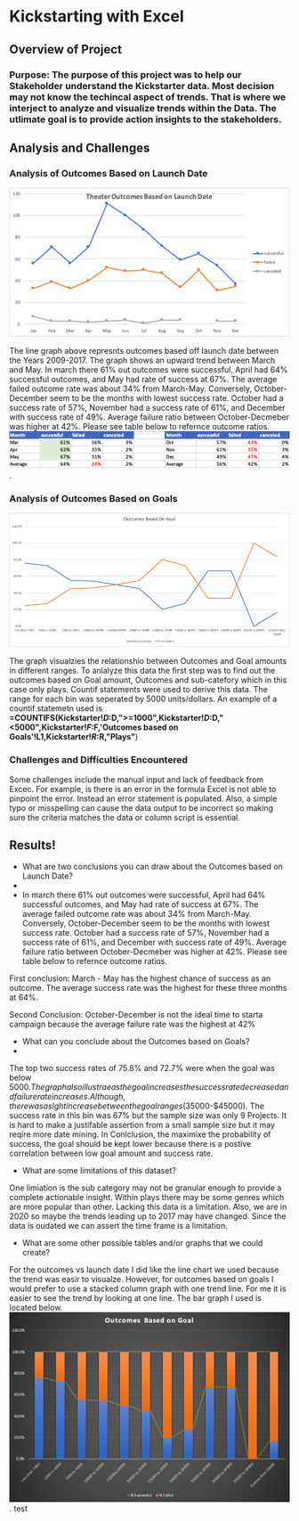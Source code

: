 # Kickstarting with Excel

## Overview of Project

### Purpose: The purpose of this project was to help our Stakeholder understand the Kickstarter data. Most decision may not know the techincal aspect of trends. That is where we interject to analyze and visualize trends within the Data. The utlimate goal is to provide action insights to the stakeholders. 

## Analysis and Challenges

### Analysis of Outcomes Based on Launch Date  

 
![](./Resources/Theater_Outcome_vs_Launch.png)   

The line graph above represnts outcomes based off launch date between the Years 2009-2017. The graph shows an upward trend between March and May. In march there  61% out outcomes were successful, April had 64% successful outcomes, and May had rate of success at 67%. The average failed outcome rate was about 34% from March-May. 
Conversely, October-December seem to be the months with lowest success rate. October had a success rate of 57%, November had a success rate of 61%, and December with success rate of 49%. Average failure ratio between October-Decmeber was higher at 42%. Please see table below to refernce outcome ratios.
![](./Resources/Monthly_Dist.png). 
  

### Analysis of Outcomes Based on Goals  
![](./Resources/Outcomes_vs_Goals.png)

The graph visualzies the relationshio between Outcomes and Goal amounts in different ranges. To anlalyze this data the first step was to find out the outcomes based on Goal amount, Outcomes and sub-catefory which in this case only plays. Countif statements were used to derive this data. The range for each bin was seperated by 5000 units/dollars. An example of a countif statemetn used is **=COUNTIFS(Kickstarter!$D:$D,">=1000",Kickstarter!$D:$D,"<5000",Kickstarter!$F:$F,'Outcomes based on Goals'!L1,Kickstarter!$R:$R,"Plays"**)  

### Challenges and Difficulties Encountered
Some challenges include the manual input and lack of feedback from Excec. For example, is there is an error in the formula Excel is not able to pinpoint the error. Instead an error statement is populated. Also, a simple typo or misspelling can cause the data output to be incorrect so making sure the criteria matches the data or column script is essential. 


## Results!

- What are two conclusions you can draw about the Outcomes based on Launch Date?
- 
- In march there  61% out outcomes were successful, April had 64% successful outcomes, and May had rate of success at 67%. The average failed outcome rate was about 34% from March-May. 
Conversely, October-December seem to be the months with lowest success rate. October had a success rate of 57%, November had a success rate of 61%, and December with success rate of 49%. Average failure ratio between October-Decmeber was higher at 42%. Please see table below to refernce outcome ratios.

First conclusion: March - May has the highest chance of success as an outcome. The average success rate was the highest for these three months at 64%.

Second Conclusion: October-December is not the ideal time to starta campaign because the average failure rate was the highest at 42% 



- What can you conclude about the Outcomes based on Goals?
- 
The top two success rates of 75.8% and 72.7% were when the goal was below $5000. The graph also illustrae as the goal increases the success rate decreased and failure rate increases. Although, there was a slght increase between the goal ranges ($35000-$45000). The success rate in this bin was 67% but the sample size was only 9 Projects. It is hard to make a justifable assertion from a small sample size but it may reqire more date mining. In Conlclusion, the maximixe the probability of success, the goal should be kept lower because there is a postive correlation between low goal amount and success rate.

- What are some limitations of this dataset?

One limiation is the sub category may not be granular enough to provide a complete actionable insight. Within plays there may be some genres which are more popular than other. Lacking this data is a limitation. 
Also, we are in 2020 so maybe the trends leading up to 2017 may have changed. Since the data is oudated we can assert the time frame is a limitation. 


- What are some other possible tables and/or graphs that we could create?

For the outcomes vs launch date I did like the line chart we used because the trend was easir to visualze.
However, for outcomes based on goals I would prefer to use a stacked column graph with one trend line. For me it is easier to see the trend by looking at one line. The bar graph I used is located below.
![](./Resources/Column_graph.png). 
test